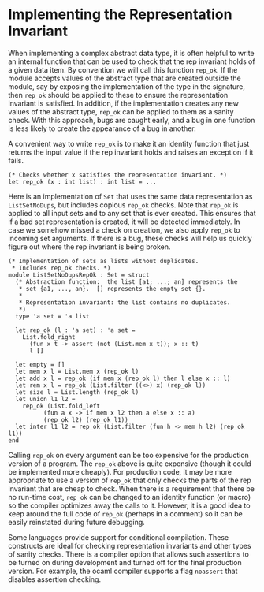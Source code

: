 # Implementing the Representation Invariant

When implementing a complex abstract data type, it is often helpful to
write an internal function that can be used to check that the rep
invariant holds of a given data item. By convention we will call this
function `rep_ok`. If the module accepts values of the abstract type that
are created outside the module, say by exposing the implementation of
the type in the signature, then `rep_ok` should be applied to these to
ensure the representation invariant is satisfied. In addition, if the
implementation creates any new values of the abstract type, `rep_ok` can
be applied to them as a sanity check. With this approach, bugs are
caught early, and a bug in one function is less likely to create the
appearance of a bug in another.

A convenient way to write `rep_ok` is to make it an identity function
that just returns the input value if the rep invariant holds and raises
an exception if it fails.

```
(* Checks whether x satisfies the representation invariant. *)
let rep_ok (x : int list) : int list = ...
```

Here is an implementation of `Set` that uses the same data
representation as `ListSetNoDups`, but includes copious `rep_ok` checks. Note that
`rep_ok` is applied to all input sets and to any set that is ever
created. This ensures that if a bad set representation is created, it
will be detected immediately. In case we somehow missed a check on
creation, we also apply `rep_ok` to incoming set arguments. If there is a
bug, these checks will help us quickly figure out where the rep
invariant is being broken.

``` 
(* Implementation of sets as lists without duplicates.
 * Includes rep_ok checks. *)
module ListSetNoDupsRepOk : Set = struct
  (* Abstraction function:  the list [a1; ...; an] represents the 
   * set {a1, ..., an}.  [] represents the empty set {}.
   *
   * Representation invariant: the list contains no duplicates.
   *)
  type 'a set = 'a list

  let rep_ok (l : 'a set) : 'a set =
    List.fold_right
      (fun x t -> assert (not (List.mem x t)); x :: t)
      l []

  let empty = []
  let mem x l = List.mem x (rep_ok l)
  let add x l = rep_ok (if mem x (rep_ok l) then l else x :: l)
  let rem x l = rep_ok (List.filter ((<>) x) (rep_ok l))
  let size l = List.length (rep_ok l)
  let union l1 l2 =  
    rep_ok (List.fold_left
          (fun a x -> if mem x l2 then a else x :: a) 
          (rep_ok l2) (rep_ok l1))
  let inter l1 l2 = rep_ok (List.filter (fun h -> mem h l2) (rep_ok l1))
end
```

Calling `rep_ok` on every argument can be too expensive for the
production version of a program. The `rep_ok` above is quite expensive
(though it could be implemented more cheaply). For production code, it
may be more appropriate to use a version of `rep_ok` that only checks the
parts of the rep invariant that are cheap to check. When there is a
requirement that there be no run-time cost, `rep_ok` can be changed to an
identity function (or macro) so the compiler optimizes away the calls to
it. However, it is a good idea to keep around the full code of `rep_ok`
(perhaps in a comment) so it can be easily reinstated during future
debugging.

Some languages provide support for conditional compilation. These
constructs are ideal for checking representation invariants and other
types of sanity checks. There is a compiler option that allows such
assertions to be turned on during development and turned off for the
final production version.  For example, the ocaml compiler supports
a flag `noassert` that disables assertion checking.